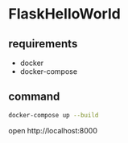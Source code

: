 # FlaskHelloWorld


## requirements
- docker
- docker-compose


## command

```sh
docker-compose up --build
```

open http://localhost:8000